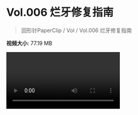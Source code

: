 # Vol.006 烂牙修复指南

> 回形针PaperClip / Vol / Vol.006 烂牙修复指南

**视频大小**: 77.19 MB

<div class="video"><video src="https://file.hsyhx.top/archive/PaperClip/Vol/006.mp4" controls preload>🤔 您的浏览器不支持 video 标签</video></div>